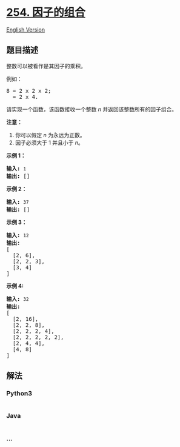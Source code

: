 # [254. 因子的组合](https://leetcode-cn.com/problems/factor-combinations)

[English Version](https://cdn.jsdelivr.net/gh/doocs/leetcode@main/solution/0200-0299/0254.Factor%20Combinations/README_EN.md)

## 题目描述

<!-- 这里写题目描述 -->

<p>整数可以被看作是其因子的乘积。</p>

<p>例如：</p>

<pre>8 = 2 x 2 x 2;
  = 2 x 4.</pre>

<p>请实现一个函数，该函数接收一个整数 <em>n</em>&nbsp;并返回该整数所有的因子组合。</p>

<p><strong>注意：</strong></p>

<ol>
	<li>你可以假定 <em>n</em> 为永远为正数。</li>
	<li>因子必须大于 1 并且小于 <em>n</em>。</li>
</ol>

<p><strong>示例 1：</strong></p>

<pre><strong>输入: </strong><code>1</code>
<strong>输出: </strong>[]
</pre>

<p><strong>示例 2：</strong></p>

<pre><strong>输入: </strong><code>37</code>
<strong>输出: </strong>[]</pre>

<p><strong>示例 3：</strong></p>

<pre><strong>输入: </strong><code>12</code>
<strong>输出:</strong>
[
  [2, 6],
  [2, 2, 3],
  [3, 4]
]</pre>

<p><strong>示例 4: </strong></p>

<pre><strong>输入: </strong><code>32</code>
<strong>输出:</strong>
[
  [2, 16],
  [2, 2, 8],
  [2, 2, 2, 4],
  [2, 2, 2, 2, 2],
  [2, 4, 4],
  [4, 8]
]
</pre>


## 解法

<!-- 这里可写通用的实现逻辑 -->

<!-- tabs:start -->

### **Python3**

<!-- 这里可写当前语言的特殊实现逻辑 -->

```python

```

### **Java**

<!-- 这里可写当前语言的特殊实现逻辑 -->

```java

```

### **...**

```

```

<!-- tabs:end -->
